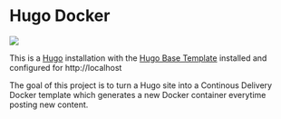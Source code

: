 # Hugo Docker
[![](https://badge.imagelayers.io/vegasbrianc/hugo:latest.svg)](https://imagelayers.io/?images=vegasbrianc/hugo:latest 'Get your own badge on imagelayers.io')

This is a [Hugo](https://gohugo.io/) installation with the [Hugo Base Template](https://github.com/crakjie/hugo-base-theme) installed and configured for http://localhost

The goal of this project is to turn a Hugo site into a Continous Delivery Docker template which generates a new Docker container everytime posting new content.
